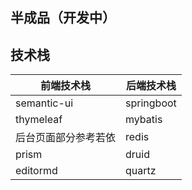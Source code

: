 
## 半成品（开发中）
## 技术栈

| 前端技术栈 | 后端技术栈 |
| ---------- | ---------- |
|      semantic-ui      |   springboot         |
|     thymeleaf       |  mybatis          |
|    后台页面部分参考若依        |  redis          |
|      prism      |  druid          |
|      editormd      |  quartz          |
